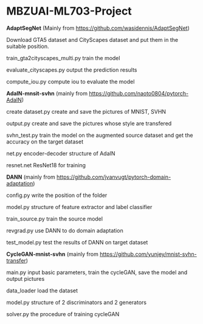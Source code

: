 # MBZUAI-ML703-Project

**AdaptSegNet** (Mainly from https://github.com/wasidennis/AdaptSegNet)

Download GTA5 dataset and CityScapes dataset and put them in the suitable position.

train_gta2cityscapes_multi.py  train the model

evaluate_cityscapes.py         output the prediction results

compute_iou.py                 compute iou to evaluate the model


**AdaIN-mnsit-svhn** (mainly from https://github.com/naoto0804/pytorch-AdaIN)

create dataset.py  create and save the pictures of MNIST, SVHN

output.py          create and save the pictures whose style are transfered

svhn_test.py       train the model on the augmented source dataset and get the accuracy on the target dataset

net.py             encoder-decoder structure of AdaIN 

resnet.net         ResNet18 for training


**DANN** (mainly from https://github.com/jvanvugt/pytorch-domain-adaptation)

config.py        write the position of the folder

model.py         structure of feature extractor and label classifier

train_source.py  train the source model

revgrad.py       use DANN to do domain adaptation

test_model.py    test the results of DANN on target dataset



**CycleGAN-mnist-svhn** (mainly from https://github.com/yunjey/mnist-svhn-transfer)

main.py          input basic parameters, train the cycleGAN, save the model and output pictures

data_loader      load the dataset

model.py         structure of 2 discriminators and 2 generators

solver.py        the procedure of training cycleGAN

